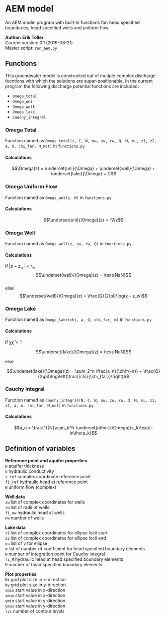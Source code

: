 # AEM model
An AEM model program with built-in functions for: head specified boundaries, head specified wells and uniform flow.

**Author: Erik Toller**  
Current version: 0.1 (2019-08-21)  
Master script: `run_aem.py`

## Functions
This groundwater model is constructed out of mutiple complex discharge fucntions with which the solutions are super-positionable. In the current program the following discharge potential functions are included:
- `Omega_total`
- `Omega_uni`
- `Omega_well`
- `Omega_lake`
- `Cauchy_integral`

### Omega Total
Function named as `Omega_total(z, C, W, nw, zw, rw, Q, M, nu, z1, z2, a, m, chi_far, M_not)` in `functions.py`

#### Calculations
$$\Omega(z) = \underset{uni}{\Omega} + \underset{well}{\Omega} + \underset{lake}{\Omega} + C$$

### Omega Uniform Flow
Function named as `Omega_uni(z, W)` in `functions.py`

#### Calculations
$$\underset{uni}{\Omega}(z) = -Wz$$

### Omega Well
Function named as `Omega_well(z, zw, rw, Q)` in `functions.py`

#### Calculations
if $|z - z_w| < r_w$
$$\underset{well}{\Omega}(z) = \text{NaN}$$  
else  
$$\underset{well}{\Omega}(z) = \frac{Q}{2\pi}\log(z - z_w)$$

### Omega Lake
Function named as `Omega_lake(chi, a, Q, chi_far, m)` in `functions.py`

#### Calculations
if $\chi\bar{\chi} < 1$  

$$\underset{lake}{\Omega}(z) = \text{NaN}$$  

else  

$$\underset{lake}{\Omega}(z) = \sum_2^n \frac{a_n}{\chi^{-n}} + \frac{Q}{2\pi}\log\left(\frac{\chi}{\chi_{far}}\right)$$

### Cauchy Integral
Function named as `Cauchy_integral(N, C, W, nw, zw, rw, Q, M, nu, z1, z2, a, m, chi_far, M_not)` in `functions.py`

#### Calculations
$$a_n = \frac{1}{N}\sum_k^N \underset{other}{\Omega}(z_k)\exp{-in\theta_k}$$

## Definition of variables
**Reference point and aquifer properties**  
`H` aquifer thickness  
`k` hydraulic conductivity  
`z_ref` complex coordinate reference point  
`fi_ref` hydraulic head at reference point  
`W` uniform flow (complex)  

**Well data**  
`zw` list of complex coordinates for wells  
`rw` list of radii of wells  
`fi_nw` hydraulic head at wells  
`nw` number of wells  

**Lake data**  
`z1` list of complex coordinates for ellipse locii start  
`z2` list of complex coordinates for ellipse locii end  
`nu` list of &nu; for ellipse  
`m` list of number of coefficient for head specified boundary elements  
`N` number of integration point for Cauchy integral  
`fi_M` hydraulic head at head specified boundary elements  
`M` number of head specified boundary elements  

**Plot properties**  
`Nx` grid plot size in x-direction  
`Ny` grid plot size in y-direction  
`xmin` start value in x-direction  
`xmax` start value in x-direction  
`ymin` start value in y-direction  
`ymax` start value in y-direction  
`lvs` number of contour levels  

